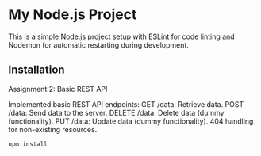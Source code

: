 # My Node.js Project

This is a simple Node.js project setup with ESLint for code linting and Nodemon for automatic restarting during development.

## Installation


Assignment 2: Basic REST API

  Implemented basic REST API endpoints:
        GET /data: Retrieve data.
        POST /data: Send data to the server.
        DELETE /data: Delete data (dummy functionality).
        PUT /data: Update data (dummy functionality).
        404 handling for non-existing resources.

  ```bash
npm install
